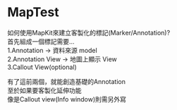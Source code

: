 # MapTest


如何使用MapKit來建立客製化的標記(Marker/Annotation)?  
首先組成一個標記需要...  
1.Annotation -> 資料來源 model  
2.Annotation View -> 地圖上顯示 View  
3.Callout View(optional)  
  
有了這前兩個，就能創造基礎的Annotation  
至於如果要客製化延伸功能  
像是Callout view(Info window)則需另外寫
